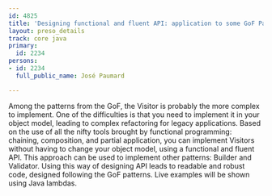 ```yaml
---
id: 4825
title: 'Designing functional and fluent API: application to some GoF Patterns'
layout: preso_details
track: core java
primary:
  id: 2234
persons:
- id: 2234
  full_public_name: José Paumard

---
```

Among the patterns from the GoF, the Visitor is probably the more complex to implement. One of the difficulties is that you need to implement it in your object model, leading to complex refactoring for legacy applications. Based on the use of all the nifty tools brought by functional programming: chaining, composition, and partial application, you can implement Visitors without having to change your object model, using a functional and fluent API. This approach can be used to implement other patterns: Builder and Validator. Using this way of designing API leads to readable and robust code, designed following the GoF patterns. Live examples will be shown using Java lambdas. 